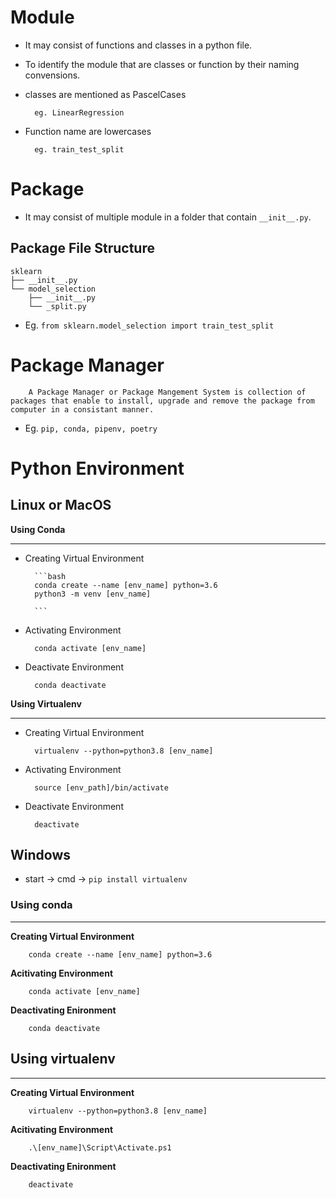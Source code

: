 # Module

- It may consist of functions and classes in a python file.

- To identify the module that are classes or function by their naming convensions.

- classes are mentioned as PascelCases

        eg. LinearRegression

- Function name are lowercases

        eg. train_test_split

# Package

- It may consist of multiple module in a folder that contain `__init__.py`.

## Package File Structure

```
sklearn
├── __init__.py
└── model_selection
    ├── __init__.py
    └── _split.py
```

- Eg. `from sklearn.model_selection import train_test_split`

# Package Manager

        A Package Manager or Package Mangement System is collection of packages that enable to install, upgrade and remove the package from computer in a consistant manner.

- Eg. `pip, conda, pipenv, poetry`

# Python Environment

## **Linux or MacOS**

**Using Conda**

---

- Creating Virtual Environment

        ```bash
        conda create --name [env_name] python=3.6
        python3 -m venv [env_name]

        ```

- Activating Environment

        conda activate [env_name]

- Deactivate Environment

        conda deactivate

**Using Virtualenv**

---

- Creating Virtual Environment

        virtualenv --python=python3.8 [env_name]

- Activating Environment

        source [env_path]/bin/activate

- Deactivate Environment

        deactivate

## **Windows**

- start -> cmd -> `pip install virtualenv`

### **Using conda**

---

**Creating Virtual Environment**

        conda create --name [env_name] python=3.6

**Acitivating Environment**

        conda activate [env_name]

**Deactivating Enironment**

        conda deactivate

## **Using virtualenv**

---

**Creating Virtual Environment**

        virtualenv --python=python3.8 [env_name]

**Acitivating Environment**

        .\[env_name]\Script\Activate.ps1

**Deactivating Enironment**

        deactivate

#
